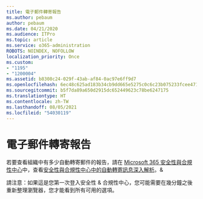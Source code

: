 ```yaml
---
title: 電子郵件轉寄報告
ms.author: pebaum
author: pebaum
ms.date: 04/21/2020
ms.audience: ITPro
ms.topic: article
ms.service: o365-administration
ROBOTS: NOINDEX, NOFOLLOW
localization_priority: Once
ms.custom:
- "1195"
- "1200004"
ms.assetid: b8308c24-029f-43ab-af84-0ac97e6ff9d7
ms.openlocfilehash: 6ec48c625ad183b34cb9dd665e5275c0c6c23b075233fcee4712404ab8f37284
ms.sourcegitcommit: b5f7da89a650d2915dc652449623c78be6247175
ms.translationtype: HT
ms.contentlocale: zh-TW
ms.lasthandoff: 08/05/2021
ms.locfileid: "54030119"
---
```

# <a name="email-forwarding-report"></a>電子郵件轉寄報告

若要查看組織中有多少自動轉寄郵件的報告，請在 [Microsoft 365 安全性與合規性中心](https://protection.office.com/#/homepage)中，查看[安全性與合規性中心中的自動轉寄訊息深入解析](https://docs.microsoft.com/microsoft-365/security/office-365-security/mfi-auto-forwarded-messages-report)。&amp;
  
請注意：如果這是您第一次登入安全性 &amp; 合規性中心，您可能需要在幾分鐘之後重新整理瀏覽器，您才能看到所有可用的選項。
  